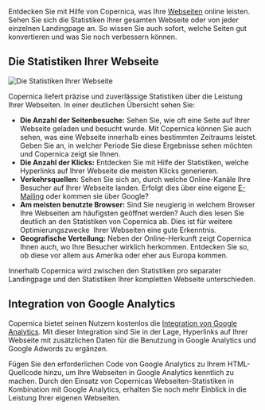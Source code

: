 Entdecken Sie mit Hilfe von Copernica, was Ihre
[Webseiten](./web-pages.md "Webseiten")
online leisten. Sehen Sie sich die Statistiken Ihrer gesamten Webseite
oder von jeder einzelnen Landingpage an. So wissen Sie auch sofort,
welche Seiten gut konvertieren und was Sie noch verbessern können.

Die Statistiken Ihrer Webseite
------------------------------

![Die Statistiken Ihrer
Webseite](../images/de-ergebnisse-ihrer-webseite-thumb.png "Die Statistiken Ihrer Webseite")

Copernica liefert präzise und zuverlässige Statistiken über die Leistung
Ihrer Webseiten. In einer deutlichen Übersicht sehen Sie:

-   **Die Anzahl der Seitenbesuche:** Sehen Sie, wie oft eine Seite auf
    Ihrer Webseite geladen und besucht wurde. Mit Copernica können Sie
    auch sehen, was eine Webseite innerhalb eines bestimmten Zeitraums
    leistet. Geben Sie an, in welcher Periode Sie diese Ergebnisse sehen
    möchten und Copernica zeigt sie Ihnen.
-   **Die Anzahl der Klicks:** Entdecken Sie mit Hilfe der Statistiken,
    welche Hyperlinks auf Ihrer Webseite die meisten Klicks generieren.
-   **Verkehrsquellen:** Sehen Sie sich an, durch welche Online-Kanäle
    Ihre Besucher auf Ihrer Webseite landen. Erfolgt dies über eine
    eigene [E-Mailing](./emailings.md "E-Mailing")
    oder kommen sie über Google?
-   **Am meisten benutzte Browser:** Sind Sie neugierig in welchem
    Browser Ihre Webseiten am häufigsten geöffnet werden? Auch dies
    lesen Sie deutlich an den Statistiken von Copernica ab. Dies ist für
    weitere Optimierungszwecke  Ihrer Webseiten eine gute Erkenntnis.
-   **Geografische Verteilung:** Neben der Online-Herkunft zeigt
    Copernica Ihnen auch, wo Ihre Besucher wirklich herkommen. Entdecken
    Sie so, ob diese vor allem aus Amerika oder eher aus Europa kommen.

Innerhalb Copernica wird zwischen den Statistiken pro separater
Landingpage und den Statistiken Ihrer kompletten Webseite unterschieden.

Integration von Google Analytics
--------------------------------

Copernica bietet seinen Nutzern kostenlos die [Integration von Google
Analytics](./google-analytics.md "Integration mit Google Analytics").
Mit dieser Integration sind Sie in der Lage, Hyperlinks auf Ihrer
Webseite mit zusätzlichen Daten für die Benutzung in Google Analytics
und Google Adwords zu ergänzen.

Fügen Sie den erforderlichen Code von Google Analytics zu Ihrem
HTML-Quellcode hinzu, um Ihre Webseiten in Google Analytics kenntlich zu
machen. Durch den Einsatz von Copernicas Webseiten-Statistiken in
Kombination mit Google Analytics, erhalten Sie noch mehr Einblick in die
Leistung Ihrer eigenen Webseiten.
